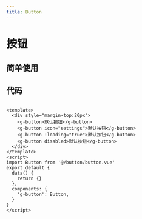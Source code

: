```yaml
---
title: Button
---
```


# 按钮

## 简单使用 

<ClientOnly><button-demos-1></button-demos-1> </ClientOnly>

## 代码

```vue

<template>
  <div style="margin-top:20px">
    <g-button>默认按钮</g-button>
    <g-button icon="settings">默认按钮</g-button>
    <g-button :loading="true">默认按钮</g-button>
    <g-button disabled>默认按钮</g-button>
  </div>
</template>
<script>
import Button from '@/button/button.vue'
export default {
  data() {
    return {}
  },
  components: {
    'g-button': Button,
  }
}
</script>
```


